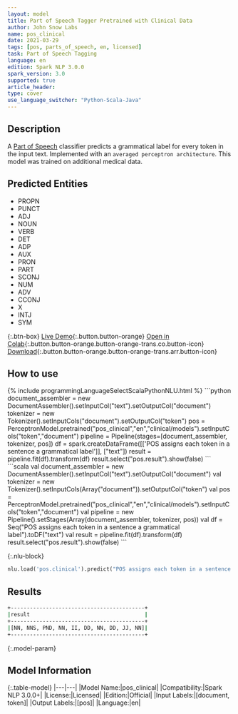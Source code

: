 ```yaml
---
layout: model
title: Part of Speech Tagger Pretrained with Clinical Data
author: John Snow Labs
name: pos_clinical
date: 2021-03-29
tags: [pos, parts_of_speech, en, licensed]
task: Part of Speech Tagging
language: en
edition: Spark NLP 3.0.0
spark_version: 3.0
supported: true
article_header:
type: cover
use_language_switcher: "Python-Scala-Java"
---
```


## Description

A [Part of Speech](https://en.wikipedia.org/wiki/Part_of_speech) classifier predicts a grammatical label for every token in the input text. Implemented with an `averaged perceptron architecture`. This model was trained on additional medical data.

## Predicted Entities

- PROPN
- PUNCT
- ADJ
- NOUN
- VERB
- DET
- ADP
- AUX
- PRON
- PART
- SCONJ
- NUM
- ADV
- CCONJ
- X
- INTJ
- SYM

{:.btn-box}
[Live Demo](https://demo.johnsnowlabs.com/public/GRAMMAR_EN/){:.button.button-orange}
[Open in Colab](https://colab.research.google.com/github/JohnSnowLabs/spark-nlp-workshop/blob/master/tutorials/streamlit_notebooks/GRAMMAR_EN.ipynb){:.button.button-orange.button-orange-trans.co.button-icon}
[Download](https://s3.amazonaws.com/auxdata.johnsnowlabs.com/clinical/models/pos_clinical_en_3.0.0_3.0_1617052315327.zip){:.button.button-orange.button-orange-trans.arr.button-icon}

## How to use



<div class="tabs-box" markdown="1">
{% include programmingLanguageSelectScalaPythonNLU.html %}
```python
document_assembler =  new DocumentAssembler().setInputCol("text").setOutputCol("document")
tokenizer          =  new Tokenizer().setInputCols("document").setOutputCol("token")
pos                =  PerceptronModel.pretrained("pos_clinical","en","clinical/models").setInputCols("token","document")
pipeline = Pipeline(stages=[document_assembler, tokenizer, pos])
df = spark.createDataFrame([['POS assigns each token in a sentence a grammatical label']], ["text"])
result = pipeline.fit(df).transform(df)
result.select("pos.result").show(false)
```
```scala
val document_assembler =  new DocumentAssembler().setInputCol("text").setOutputCol("document")
val tokenizer          =  new Tokenizer().setInputCols(Array("document")).setOutputCol("token")
val pos                =  PerceptronModel.pretrained("pos_clinical","en","clinical/models").setInputCols("token","document")
val pipeline = new Pipeline().setStages(Array(document_assembler, tokenizer, pos))
val df = Seq("POS assigns each token in a sentence a grammatical label").toDF("text")
val result = pipeline.fit(df).transform(df)
result.select("pos.result").show(false)
```

{:.nlu-block}
```python
nlu.load('pos.clinical').predict("POS assigns each token in a sentence a grammatical label")
```
</div>

## Results

```bash
+------------------------------------------+
|result                                    |
+------------------------------------------+
|[NN, NNS, PND, NN, II, DD, NN, DD, JJ, NN]|
+------------------------------------------+

```

{:.model-param}
## Model Information

{:.table-model}
|---|---|
|Model Name:|pos_clinical|
|Compatibility:|Spark NLP 3.0.0+|
|License:|Licensed|
|Edition:|Official|
|Input Labels:|[document, token]|
|Output Labels:|[pos]|
|Language:|en|
